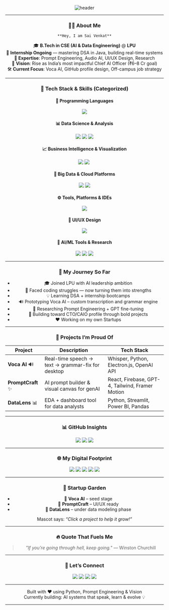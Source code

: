 <div align="center">

![header](https://capsule-render.vercel.app/api?type=waving&color=004e92&height=140&section=header&text=Welcome%20to%20Sai's%20AI%20Lab&fontColor=ffffff&fontSize=28&fontAlignY=35)

---

### 👨‍💻 About Me

    **Hey, I am Sai Venkat**
🎓 **B.Tech in CSE (AI & Data Engineering)** @ **LPU**  
📌 **Internship Ongoing** — mastering DSA in Java, building real-time systems  
🧠 **Expertise**: Prompt Engineering, Audio AI, UI/UX Design, Research  
🎯 **Vision**: Rise as India’s most impactful Chief AI Officer (₹6–8 Cr goal)  
🛠️ **Current Focus**: Voca AI, GitHub profile design, Off-campus job strategy

---

### 🧠 Tech Stack & Skills (Categorized)

#### 🔢 Programming Languages
<p>
  <img src="https://skillicons.dev/icons?i=python,java,sql" />
</p>

#### 📊 Data Science & Analysis
<p>
  <img src="https://skillicons.dev/icons?i=pandas,numpy" />
  <img src="https://img.shields.io/badge/Matplotlib-20232A?style=flat&logo=python&logoColor=white" />
  <img src="https://img.shields.io/badge/Seaborn-20232A?style=flat&logo=python&logoColor=white" />
</p>

#### 📈 Business Intelligence & Visualization
<p>
  <img src="https://skillicons.dev/icons?i=powerbi" />
  <img src="https://img.shields.io/badge/Excel-217346?style=flat&logo=microsoft-excel&logoColor=white" />
  <img srchttps://github.com/microsoft/PowerBI-Icons/blob/main/PNG/Power-BI.png/>
</p>

#### 💃 Big Data & Cloud Platforms
<p>
  <img src="https://img.shields.io/badge/Hadoop-66CCFF?style=flat&logo=apachehadoop&logoColor=black" />
  <img src="https://skillicons.dev/icons?i=aws,azure,mongodb,firebase" />
</p>

#### ⚙️ Tools, Platforms & IDEs
<p>
  <img src="https://skillicons.dev/icons?i=git,github,vscode,postman" />
</p>

#### 🎨 UI/UX Design
<p>
  <img src="https://skillicons.dev/icons?i=figma" />
</p>

#### 🧠 AI/ML Tools & Research
<p>
  <img src="https://img.shields.io/badge/Whisper_AI-000?style=flat&logo=openai&logoColor=white" />
  <img src="https://img.shields.io/badge/LangChain-20232A?style=flat&logo=chainlink&logoColor=white" />
  <img src="https://img.shields.io/badge/OpenAI-412991?style=flat&logo=openai&logoColor=white" />
</p>

---

### 🚤 My Journey So Far
- 🎓 Joined LPU with AI leadership ambition
- 🤯 Faced coding struggles — now turning them into strengths
- 💡 Learning DSA + internship bootcamps
- 🔊 Prototyping Voca AI – custom transcription and grammar engine
- 🧪 Researching Prompt Engineering + GPT fine-tuning
- 🚀 Building toward CTO/CAIO profile through bold projects
- ❤️  Working on my own Startups

---

### 🚀 Projects I’m Proud Of
| Project | Description | Tech Stack |
|--------|-------------|-------------|
| **Voca AI** 🔊 | Real-time speech → text → grammar-fix for desktop | Whisper, Python, Electron.js, OpenAI API |
| **PromptCraft** ✨ | AI prompt builder & visual canvas for genAI | React, Firebase, GPT-4, Tailwind, Framer Motion |
| **DataLens** 📊 | EDA + dashboard tool for data analysts | Python, Streamlit, Power BI, Pandas |

---

### 📊 GitHub Insights
<p align="center">
  <img src="https://github-readme-stats.vercel.app/api?username=sai-venkat&show_icons=true&theme=react" />
  <img src="https://github-readme-streak-stats.herokuapp.com?user=sai-venkat&theme=react" />
  <img src="https://github-readme-stats.vercel.app/api/top-langs/?username=sai-venkat&layout=compact&theme=react" />
</p>

---

### 🌐 My Digital Footprint
<p align="center">
  <a href="https://leetcode.com/sai-venkat"><img src="https://img.shields.io/badge/LeetCode-000?style=flat&logo=leetcode&logoColor=yellow" /></a>
  <a href="https://kaggle.com/sai-venkat"><img src="https://img.shields.io/badge/Kaggle-20BEFF?style=flat&logo=kaggle&logoColor=white" /></a>
  <a href="mailto:sai.venkat@email.com"><img src="https://img.shields.io/badge/Gmail-D14836?style=flat&logo=gmail&logoColor=white" /></a>
  <a href="https://linkedin.com/in/sai-venkat"><img src="https://img.shields.io/badge/LinkedIn-0077B5?style=flat&logo=linkedin&logoColor=white" /></a>
  <a href="https://twitter.com/sai_venkat"><img src="https://img.shields.io/badge/Twitter-1DA1F2?style=flat&logo=twitter&logoColor=white" /></a>
</p>

---

### 🌱 Startup Garden
- 🌱 **Voca AI** – seed stage
- 🌿 **PromptCraft** – UI/UX ready
- 🌳 **DataLens** – under data modeling phase

Mascot says: *“Click a project to help it grow!”*

---

### 🔥 Quote That Fuels Me
> _"If you’re going through hell, keep going."_ — Winston Churchill

---

### 🤝 Let’s Connect
<p align="center">
  <a href="https://linkedin.com/in/sai-venkat"><img src="https://img.shields.io/badge/LinkedIn-blue?style=for-the-badge&logo=linkedin" /></a>
  <a href="mailto:sai.venkat@email.com"><img src="https://img.shields.io/badge/Gmail-red?style=for-the-badge&logo=gmail" /></a>
  <a href="https://leetcode.com/sai-venkat"><img src="https://img.shields.io/badge/LeetCode-black?style=for-the-badge&logo=leetcode" /></a>
  <a href="https://kaggle.com/sai-venkat"><img src="https://img.shields.io/badge/Kaggle-blue?style=for-the-badge&logo=kaggle" /></a>
</p>

---

<p align="center">
  Built with ❤️ using Python, Prompt Engineering & Vision
  <br />
  Currently building: AI systems that speak, learn & evolve 💡
</p>

---

<!-- Modular Section Comments for Auto-Update -->
<!-- START ABOUT --> <!-- END ABOUT -->
<!-- START STACK --> <!-- END STACK -->
<!-- START JOURNEY --> <!-- END JOURNEY -->
<!-- START PROJECTS --> <!-- END PROJECTS -->
<!-- START FOOTPRINT --> <!-- END FOOTPRINT -->
<!-- START CONNECT --> <!-- END CONNECT -->

</div>
